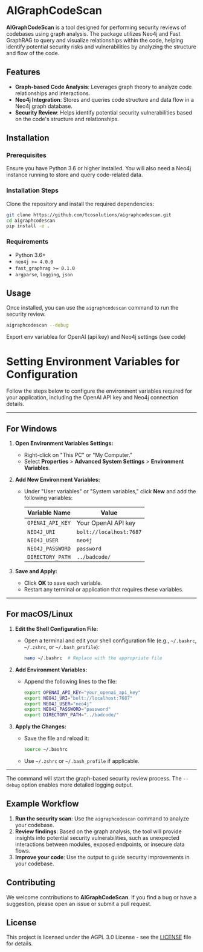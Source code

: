 # AIGraphCodeScan


**AIGraphCodeScan** is a tool designed for performing security reviews of codebases using graph analysis. The package utilizes Neo4j and Fast GraphRAG to query and visualize relationships within the code, helping identify potential security risks and vulnerabilities by analyzing the structure and flow of the code.

## Features

- **Graph-based Code Analysis**: Leverages graph theory to analyze code relationships and interactions.
- **Neo4j Integration**: Stores and queries code structure and data flow in a Neo4j graph database.
- **Security Review**: Helps identify potential security vulnerabilities based on the code's structure and relationships.

## Installation

### Prerequisites

Ensure you have Python 3.6 or higher installed. You will also need a Neo4j instance running to store and query code-related data.

### Installation Steps

Clone the repository and install the required dependencies:

```bash
git clone https://github.com/tcosolutions/aigraphcodescan.git
cd aigraphcodescan
pip install -e .
```

### Requirements

- Python 3.6+
- `neo4j >= 4.0.0`
- `fast_graphrag >= 0.1.0`
- `argparse`, `logging`, `json`

## Usage

Once installed, you can use the `aigraphcodescan` command to run the security review.

```bash
aigraphcodescan --debug
```

Export env variablea for OpenAI (api key) and Neo4j settings (see code)

# Setting Environment Variables for Configuration

Follow the steps below to configure the environment variables required for your application, including the OpenAI API key and Neo4j connection details.

---

## For Windows
1. **Open Environment Variables Settings:**
   - Right-click on "This PC" or "My Computer."
   - Select **Properties** > **Advanced System Settings** > **Environment Variables**.

2. **Add New Environment Variables:**
   - Under "User variables" or "System variables," click **New** and add the following variables:

     | **Variable Name**       | **Value**                     |
     |-------------------------|-------------------------------|
     | `OPENAI_API_KEY`        | Your OpenAI API key           |
     | `NEO4J_URI`             | `bolt://localhost:7687`       |
     | `NEO4J_USER`            | `neo4j`                      |
     | `NEO4J_PASSWORD`        | `password`                   |
     | `DIRECTORY_PATH`        | `../badcode/`                |

3. **Save and Apply:**
   - Click **OK** to save each variable.
   - Restart any terminal or application that requires these variables.

---

## For macOS/Linux
1. **Edit the Shell Configuration File:**
   - Open a terminal and edit your shell configuration file (e.g., `~/.bashrc`, `~/.zshrc`, or `~/.bash_profile`):
     ```bash
     nano ~/.bashrc  # Replace with the appropriate file
     ```

2. **Add Environment Variables:**
   - Append the following lines to the file:
     ```bash
     export OPENAI_API_KEY="your_openai_api_key"
     export NEO4J_URI="bolt://localhost:7687"
     export NEO4J_USER="neo4j"
     export NEO4J_PASSWORD="password"
     export DIRECTORY_PATH="../badcode/"
     ```

3. **Apply the Changes:**
   - Save the file and reload it:
     ```bash
     source ~/.bashrc
     ```
   - Use `~/.zshrc` or `~/.bash_profile` if applicable.

---

The command will start the graph-based security review process. The `--debug` option enables more detailed logging output.

## Example Workflow

1. **Run the security scan**: Use the `aigraphcodescan` command to analyze your codebase.
2. **Review findings**: Based on the graph analysis, the tool will provide insights into potential security vulnerabilities, such as unexpected interactions between modules, exposed endpoints, or insecure data flows.
3. **Improve your code**: Use the output to guide security improvements in your codebase.

## Contributing

We welcome contributions to **AIGraphCodeScan**. If you find a bug or have a suggestion, please open an issue or submit a pull request.

## License

This project is licensed under the AGPL 3.0 License - see the [LICENSE](LICENSE) file for details.
